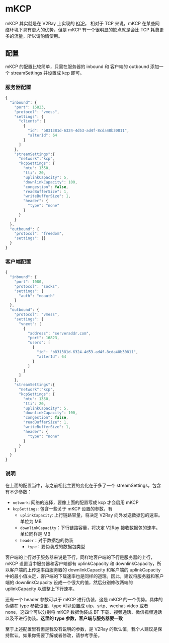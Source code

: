 # mKCP

mKCP 其实就是在 V2Ray 上实现的 [KCP](https://github.com/skywind3000/kcp)。
相对于 TCP 来说，mKCP 在某些网络环境下具有更大的优势，但是 mKCP 有一个很明显的缺点就是会比 TCP 耗费更多的流量，所以请酌情使用。

## 配置

mKCP 的配置比较简单，只需在服务器的 inbound 和 客户端的 outbound 添加一个 streamSettings 并设置成 kcp 即可。

### 服务器配置

```javascript
{
  "inbound": {
    "port": 16823,
    "protocol": "vmess",
    "settings": {
      "clients": [
        {
          "id": "b831381d-6324-4d53-ad4f-8cda48b30811",
          "alterId": 64
        }
      ]
    },
    "streamSettings":{
      "network":"kcp",
      "kcpSettings": {
        "mtu": 1350,
        "tti": 20,
        "uplinkCapacity": 5,
        "downlinkCapacity": 100,
        "congestion": false,
        "readBufferSize": 1,
        "writeBufferSize": 1,
        "header": {
          "type": "none"
        }
      }
    }
  },
  "outbound": {
    "protocol": "freedom",
    "settings": {}
  }
}
```

### 客户端配置

```javascript
{
  "inbound": {
    "port": 1080,
    "protocol": "socks",
    "settings": {
      "auth": "noauth"
    }
  },
  "outbound": {
    "protocol": "vmess",
    "settings": {
      "vnext": [
        {
          "address": "serveraddr.com",
          "port": 16823,
          "users": [
            {
              "id": "b831381d-6324-4d53-ad4f-8cda48b30811",
              "alterId": 64
            }
          ]
        }
      ]
    },
    "streamSettings":{
      "network":"kcp",
      "kcpSettings": {
        "mtu": 1350,
        "tti": 20,
        "uplinkCapacity": 5,
        "downlinkCapacity": 100,
        "congestion": false,
        "readBufferSize": 1,
        "writeBufferSize": 1,
        "header": {
          "type": "none"
        }
      }
    }
  }
}
```

### 说明

在上面的配置当中，与之前相比主要的变化在于多了一个 streamSettings，包含有不少参数：
* `network`: 网络的选择，要像上面的配置写成 kcp 才会启用 mKCP
* `kcpSettings`: 包含一些关于 mKCP 设置的参数，有
  * `uplinkCapacity`: 上行链路容量，将决定 V2Ray 向外发送数据包的速率。单位为 MB
  * `downlinkCapacity`：下行链路容量，将决定 V2Ray 接收数据包的速率。单位同样是 MB
  * `header`：对于数据包的伪装
    * `type`：要伪装成的数据包类型

客户端的上行对于服务器来说是下行，同样地客户端的下行是服务器的上行，mKCP 设置当中服务器和客户端都有 uplinkCapacity 和 downlinkCapacity，所以客户端的上传速率由服务器的 downlinkCapacity 和客户端的 uplinkCapacity 中的最小值决定，客户端的下载速率也是同样的道理。因此，建议将服务器和客户端的 downlinkCapacity 设成一个很大的值，然后分别修改两端的 uplinkCapacity 以调整上下行速率。

还有一个 header 参数可以于 mKCP 进行伪装，这是 mKCP 的一个优势。具体的伪装在 type 参数设置，type 可以设置成 utp、srtp、wechat-video 或者 none，这四个可以分别将 mKCP 数据伪装成 BT 下载、视频通话、微信视频通话以及不进行伪装。**这里的 type 参数，客户端与服务器要一致**

至于上述配置里有但是我没有说明的参数，是 V2Ray 的默认值，我个人建议是保持默认。如果你需要了解或者修改，请参考手册。
